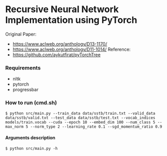 # Recursive Neural Network Implementation using PyTorch

Original Paper: 
 - https://www.aclweb.org/anthology/D13-1170/
 - https://www.aclweb.org/anthology/D11-1014/
Reference: 
 - https://github.com/aykutfirat/pyTorchTree

### Requirements

 - nltk
 - pytorch
 - progressbar

### How to run (cmd.sh)

`$ python src/main.py --train_data data/sstb/train.txt --valid_data data/sstb/valid.txt --test_data data/sstb/test.txt --vocab_indices models/train.vocab --cuda --epoch 10 --embed_dim 100 --num_class 5 --max_norm 5 --norm_type 2 --learning_rate 0.1 --sgd_momentum_ratio 0.9`

#### Arguments description

`$ python src/main.py -h`
